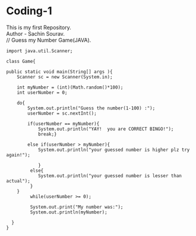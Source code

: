 # Coding-1
This is my first Repository.
<br>
Author - Sachin Sourav.
<br>
// Guess my Number Game(JAVA).
<br>


    import java.util.Scanner;

    class Game{

    public static void main(String[] args ){
        Scanner sc = new Scanner(System.in);

        int myNumber = (int)(Math.random()*100);
        int userNumber = 0;

        do{
            System.out.println("Guess the number(1-100) :");
            userNumber = sc.nextInt();

            if(userNumber == myNumber){
                System.out.println("YAY!  you are CORRECT BINGO!");
                break;}

            else if(userNumber > myNumber){
                System.out.println("your guessed number is higher plz try again!");

                }
             else{
                System.out.println("your guessed number is lesser than actual");
             }
        } 
             while(userNumber >= 0);

             System.out.print("My number was:");
             System.out.println(myNumber);

      }
    }

